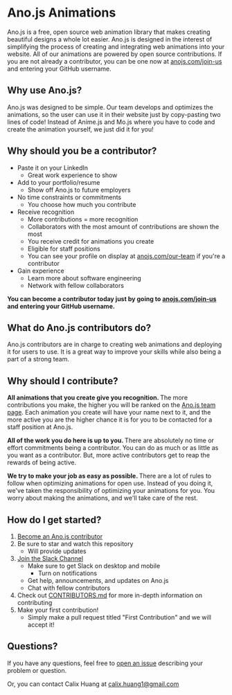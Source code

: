 # Ano.js Animations

Ano.js is a free, open source web animation library that makes creating beautiful designs a whole lot easier. Ano.js is designed in the interest of simplifying the process of creating and integrating web animations into your website. All of our animations are powered by open source contributions. If you are not already a contributor, you can be one now at [anojs.com/join-us](https://anojs.com/join-us) and entering your GitHub username.

## Why use Ano.js?
Ano.js was designed to be simple. Our team develops and optimizes the animations, so the user can use it in their website just by copy-pasting two lines of code! Instead of Anime.js and Mo.js where you have to code and create the animation yourself, we just did it for you!

## Why should you be a contributor?
- Paste it on your LinkedIn
  - Great work experience to show
- Add to your portfolio/resume
  - Show off Ano.js to future employers
- No time constraints or commitments
  - You choose how much you contribute
- Receive recognition
  - More contributions = more recognition
  - Collaborators with the most amount of contributions are shown the most
  - You receive credit for animations you create
  - Eligible for staff positions
  - You can see your profile on display at [anojs.com/our-team](https://anojs.com/our-team) if you're a contributor
- Gain experience
  - Learn more about software engineering
  - Network with fellow collaborators
  
<b> You can become a contributor today just by going to [anojs.com/join-us](https://anojs.com/join-us) and entering your GitHub username. </b>

## What do Ano.js contributors do?
Ano.js contributors are in charge to creating web animations and deploying it for users to use. It is a great way to improve your skills while also being a part of a strong team.

## Why should I contribute?
<b> All animations that you create give you recognition. </b> The more contributions you make, the higher you will be ranked on the [Ano.js team page](https://anojs.com/our-team). Each animation you create will have your name next to it, and the more active you are the higher chance it is for you to be contacted for a staff position at Ano.js.

<b> All of the work you do here is up to you. </b> There are absolutely no time or effort commitments being a contributor. You can do as much or as little as you want as a contributor. But, more active contributors get to reap the rewards of being active.

<b> We try to make your job as easy as possible. </b> There are a lot of rules to follow when optimizing animations for open use. Instead of you doing it, we've taken the responsibility of optimizing your animations for you. You worry about making the animations, and we'll take care of the rest.

## How do I get started?
1. [Become an Ano.js contributor](https://anojs.com/join-us)
2. Be sure to star and watch this repository
    - Will provide updates
3. [Join the Slack Channel](https://join.slack.com/t/anojs-project/shared_invite/enQtOTY1NTI5MTU0Mjg5LWRmY2ZlMjE2MTYyM2ZlYmZiNWYzY2E4NGJmNDgwNWU3MjZjNTIwZmVhODc1M2M2N2M1MzE2NDFkNDM4NTgxNGU)
    - Make sure to get Slack on desktop and mobile
      - Turn on notifications
    - Get help, announcements, and updates on Ano.js
    - Chat with fellow contributors 
4. Check out [CONTRIBUTORS.md](CONTRIBUTORS.md) for more in-depth information on contributing
5. Make your first contribution!
    - Simply make a pull request titled "First Contribution" and we will accept it!
  

## Questions?
If you have any questions, feel free to [open an issue](https://github.com/anojs/anojs-animations/issues) describing your problem or question. 

Or, you can contact Calix Huang at calix.huang1@gmail.com
